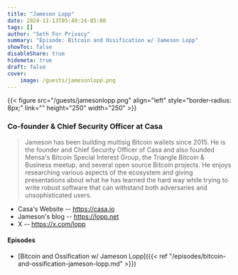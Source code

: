 ```yaml
---
title: "Jameson Lopp"
date: 2024-11-13T05:49:24-05:00
tags: []
author: "Seth For Privacy"
summary: "Episode: Bitcoin and Ossification w/ Jameson Lopp"
showToc: false
disableShare: true
hidemeta: true
draft: false
cover:
    image: /guests/jamesonlopp.png
---
```


{{< figure src="/guests/jamesonlopp.png" align="left" style="border-radius: 8px;" link="" height="250" width="250" >}}

### Co-founder & Chief Security Officer at Casa

> Jameson has been building multisig Bitcoin wallets since 2015. He is the founder and Chief Security Officer of Casa and also founded Mensa's Bitcoin Special Interest Group, the Triangle Bitcoin & Business meetup, and several open source Bitcoin projects. He enjoys researching various aspects of the ecosystem and giving presentations about what he has learned the hard way while trying to write robust software that can withstand both adversaries and unsophisticated users.

- Casa's Website -- <https://casa.io>
- Jameson's blog -- <https://lopp.net>
- X -- <https://x.com/lopp>

#### Episodes

- [Bitcoin and Ossification w/ Jameson Lopp]({{< ref "/episodes/bitcoin-and-ossification-jameson-lopp.md" >}})
